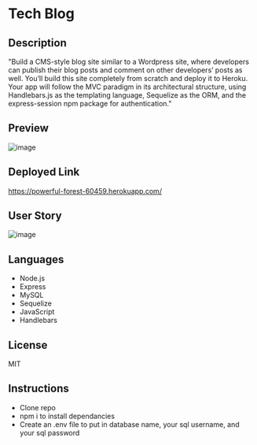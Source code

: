# Tech Blog

## Description
  "Build a CMS-style blog site similar to a Wordpress site, where developers can publish their blog posts and comment on other developers’ posts as well. You’ll build this site completely from scratch and deploy it to Heroku. Your app will follow the MVC paradigm in its architectural structure, using Handlebars.js as the templating language, Sequelize as the ORM, and the express-session npm package for authentication."
  
  ## Preview
  ![image](https://user-images.githubusercontent.com/92649046/153774672-4ce7008b-93c2-4abc-b82d-b3b75bfa9f2e.png)


## Deployed Link
https://powerful-forest-60459.herokuapp.com/

## User Story
![image](https://user-images.githubusercontent.com/92649046/153774691-39336924-58dc-4774-9a7f-d204e43d609f.png)


## Languages
* Node.js
* Express
* MySQL
* Sequelize
* JavaScript
* Handlebars

## License
MIT

## Instructions
* Clone repo
* npm i to install dependancies
* Create an .env file to put in database name, your sql username, and your sql password
